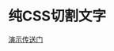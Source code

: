 # 纯CSS切割文字  

[演示传送门](http://htmlpreview.github.io/?https://github.com/fog3211/blog_demo/blob/branch3/index.html)  
